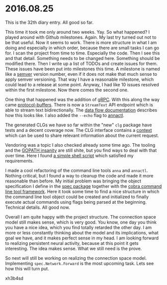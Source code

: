 # 2016.08.25
This is the 32th diary entry. All good so far.

This time it took me only around two weeks. Yay. So what happened? I played
around with Github milestones. Again. My last try turned out not to be that
useful. Now it seems to work. There is more structure in what I am doing and
especially in which order, because there are small tasks I can go for. I scan
the project from time to time. Especially the code. Then I see this and that
detail. Something needs to be changed here.  Something should be modified
there. Then I write up a list of TODOs and create issues for them. These issues
have been put into milestones this time. A milestone is named like a
[semver](http://semver.org) version number, even if it does not make that much
sense to apply semver versioning. That way I have a reasonable milestone, which
could lead to a release at some point. Anyway, I had like 10 issues resolved
within the first milestone. Now there comes the second one.

One thing that happened was the addition of [gRPC](http://www.grpc.io). With
this along the way came
[protocol-buffers](https://developers.google.com/protocol-buffers). There is
now a `StreamText` API endpoint which is able to stream text bidirectionally.
The [data flow
documentation](https://github.com/the-anna-project/annad/blob/4c93412c66d0239699ad78031d69d434ca728538/doc/concept/data_flow.md)
describes how this looks like. I also added the `--echo` flag to
[annactl](https://github.com/the-anna-project/annad/blob/4c93412c66d0239699ad78031d69d434ca728538/doc/concept/annactl.md).

The generated CLGs we have so far within the "new" `clg` package have tests and
a decent coverage now. The CLG interface contains a
[context](https://godoc.org/golang.org/x/net/context) which can be used to
share relevant information about the current request.

Vendoring was a topic I also checked already some time ago. The tooling and the
[GOPATH
insanity](https://github.com/the-anna-project/annad/blob/4c93412c66d0239699ad78031d69d434ca728538/doc/development/setup.md#setup)
are still shite, but you find ways to deal with that over time. Here I found [a
simple shell
script](https://github.com/the-anna-project/annad/blob/4c93412c66d0239699ad78031d69d434ca728538/bin/goget)
which satisfied my requirements.

I made a cool refactoring of the command line tools `anna` and `annactl`.
Nothing critical, but I found a way to cleanup the code and made it more
reasonable than before. My initial problem was bringing the object
specification I define in the [spec
package](https://godoc.org/github.com/the-anna-project/annad/spec) together with the
[cobra command line tool framework](https://github.com/spf13/cobra). Here it
took some time to find a nice structure in which the command line tool object
could be created and initialized to finally execute actual commands using flags
being parsed at the beginning. Technical details. All good now.

Overall I am quite happy with the project structure. The connection space model
still makes sense, which is very good. You know, one day you think you have a
nice idea, which you find totally retarded the other day. I am more or less
constantly thinking about the model and its implications, what goal we have,
and it makes perfect sense in my head. I am looking forward to realizing
persistent neural activity, because at this point it gets interesting. The idea
makes sense. What we still need is the prove.

So next will still be working on realizing the connection space model.
Implementing `spec.Network.Forward` is the most upcoming task. Lets see how
this will turn put.

xh3b4sd
